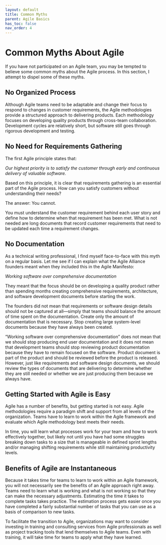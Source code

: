 ```yaml
---
layout: default
title: Common Myths
parent: Agile Basics
has_toc: false
nav_order: 4
---
```


# Common Myths About Agile
If you have not participated on an Agile team, you may be tempted to believe some common myths about the Agile process. In this section, I attempt 
to dispel some of these myths.

## No Organized Process
Although Agile teams need to be adaptable and change their focus to respond to changes in customer requirements, the Agile methodologies provide a 
structured approach to delivering products. Each methodology focuses on developing quality products through cross-team collaboration. Development 
cycles are relatively short, but software still goes through rigorous development and testing. 

## No Need for Requirements Gathering
The first Agile principle states that:

_Our highest priority is to satisfy the customer through early and continuous delivery of valuable software._

Based on this principle, it is clear that requirements gathering is an essential part of the Agile process. How can you satisfy customers without 
understanding their needs?

The answer: You cannot.

You must understand the customer requirement behind each user story and define how to determine when that requirement has been met. 
What is not needed are long documents that record customer requirements that need to be updated each time a requirement changes. 

## No Documentation
As a technical writing professional, I find myself face-to-face with this myth on a regular basis. Let me see if I can explain what the 
Agile Alliance founders meant when they included this in the Agile Manifesto: 

_Working software over comprehensive documentation_
     
They meant that the focus should be on developing a quality product rather than spending months creating comprehensive requirements, architecture, 
and software development documents before starting the work.

The founders did not mean that requirements or software design details should not be captured at all—simply that teams should balance the amount of time 
spent on the documentation. Create only the amount of documentation that is necessary. Stop creating large system-level documents because they have always 
been created.

“Working software over comprehensive documentation” does not mean that we should stop producing end user documentation and it does not mean that 
development teams should stop reviewing product documentation because they have to remain focused on the software. Product document is part of the 
product and should be reviewed before the product is released. However, just like requirements and software design documents, we should review the 
types of documents that are delivering to determine whether they are still needed or whether we are just producing them because we always have.

## Getting Started with Agile is Easy
Agile has a number of benefits, but getting started is not easy. Agile methodologies require a paradigm shift and support from all levels of the organization. 
Teams have to learn to work within the Agile framework and evaluate which Agile methodology best meets their needs. 

In time, you will learn what processes work for your team and how to work effectively together, but likely not until you have had some struggles breaking 
down tasks to a size that is manageable in defined sprint lengths and/or managing shifting requirements while still maintaining productivity levels.

## Benefits of Agile are Instantaneous
Because it takes time for teams to learn to work within an Agile framework, you will not necessarily see the benefits of an Agile approach right away. 
Teams need to learn what is working and what is not working so that they can make the necessary adjustments. Estimating the time it takes to complete 
tasks takes practice. The estimation process gets easier once you have completed a fairly substantial number of  tasks that you can use as a basis of 
comparison to new tasks.

To facilitate the transition to Agile, organizations may want to consider investing in training and consulting services from Agile professionals 
as well as project tracking tools that lend themselves to Agile teams. Even with training, it will take time for teams to apply what they have learned.
